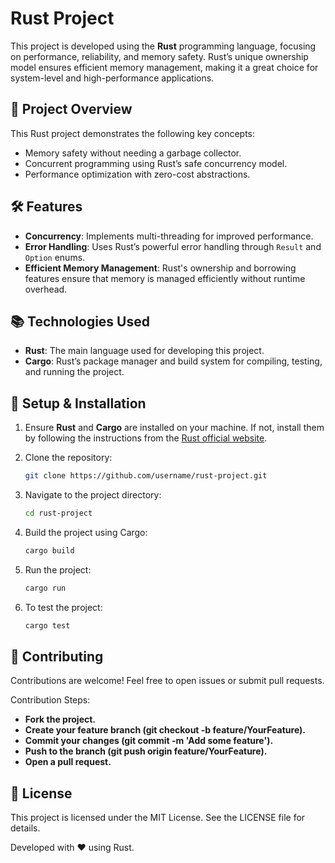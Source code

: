 # Rust Project

This project is developed using the **Rust** programming language, focusing on performance, reliability, and memory safety. Rust’s unique ownership model ensures efficient memory management, making it a great choice for system-level and high-performance applications.

## 🚀 Project Overview
This Rust project demonstrates the following key concepts:
- Memory safety without needing a garbage collector.
- Concurrent programming using Rust’s safe concurrency model.
- Performance optimization with zero-cost abstractions.

## 🛠️ Features
- **Concurrency**: Implements multi-threading for improved performance.
- **Error Handling**: Uses Rust’s powerful error handling through `Result` and `Option` enums.
- **Efficient Memory Management**: Rust's ownership and borrowing features ensure that memory is managed efficiently without runtime overhead.

## 📚 Technologies Used
- **Rust**: The main language used for developing this project.
- **Cargo**: Rust’s package manager and build system for compiling, testing, and running the project.

## 🔧 Setup & Installation

1. Ensure **Rust** and **Cargo** are installed on your machine. If not, install them by following the instructions from the [Rust official website](https://www.rust-lang.org/).
   
2. Clone the repository:
   ```bash
   git clone https://github.com/username/rust-project.git
   ```
3. Navigate to the project directory:
   ```bash
   cd rust-project
   ```
4. Build the project using Cargo:
   ```bash
   cargo build
   ```
5. Run the project:
   ```bash
   cargo run
   ```
6. To test the project:
   ```bash
   cargo test
   ```

## 🧩 Contributing
Contributions are welcome! Feel free to open issues or submit pull requests.

Contribution Steps:
- **Fork the project.**
- **Create your feature branch (git checkout -b feature/YourFeature).**
- **Commit your changes (git commit -m 'Add some feature').**
- **Push to the branch (git push origin feature/YourFeature).**
- **Open a pull request.**

## 📄 License
This project is licensed under the MIT License. See the LICENSE file for details.

Developed with ❤️ using Rust.
      
